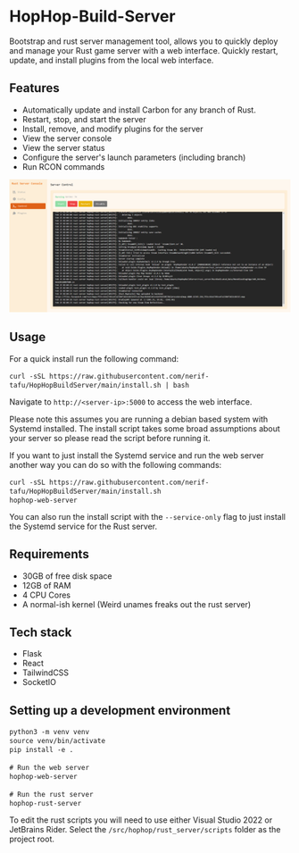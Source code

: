 # HopHop-Build-Server
Bootstrap and rust server management tool, allows you to quickly deploy and manage your Rust game server with a web interface.
Quickly restart, update, and install plugins from the local web interface.

## Features
- Automatically update and install Carbon for any branch of Rust.
- Restart, stop, and start the server
- Install, remove, and modify plugins for the server
- View the server console
- View the server status
- Configure the server's launch parameters (including branch)
- Run RCON commands

![](img/control.png)

## Usage

For a quick install run the following command:
```
curl -sSL https://raw.githubusercontent.com/nerif-tafu/HopHopBuildServer/main/install.sh | bash
```

Navigate to `http://<server-ip>:5000` to access the web interface.

Please note this assumes you are running a debian based system with Systemd installed. The install script takes some broad assumptions about your server so please read the script before running it.

If you want to just install the Systemd service and run the web server another way you can do so with the following commands:

```
curl -sSL https://raw.githubusercontent.com/nerif-tafu/HopHopBuildServer/main/install.sh
hophop-web-server
```

You can also run the install script with the `--service-only` flag to just install the Systemd service for the Rust server.

## Requirements
- 30GB of free disk space
- 12GB of RAM
- 4 CPU Cores
- A normal-ish kernel (Weird unames freaks out the rust server)

## Tech stack
- Flask
- React
- TailwindCSS
- SocketIO

## Setting up a development environment

```
python3 -m venv venv
source venv/bin/activate
pip install -e .

# Run the web server
hophop-web-server

# Run the rust server
hophop-rust-server
```

To edit the rust scripts you will need to use either Visual Studio 2022 or JetBrains Rider. Select the `/src/hophop/rust_server/scripts` folder as the project root.